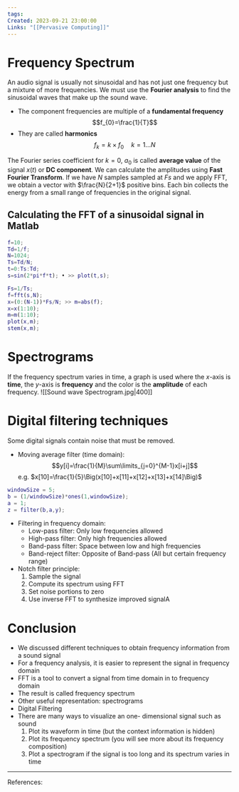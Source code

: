 ```yaml
---
tags: 
Created: 2023-09-21 23:00:00
Links: "[[Pervasive Computing]]"
---
```

# Frequency Spectrum
An audio signal is usually not sinusoidal and has not just one frequency but a mixture of more frequencies. We must use the **Fourier analysis** to find the sinusoidal waves that make up the sound wave.
- The component frequencies are multiple of a **fundamental frequency** $$f_{0}=\frac{1}{T}$$
- They are called **harmonics** $$f_{k}=k\times f_{0}\quad k=1\dots N$$

The Fourier series coefficient for $k=0$, $a_0$ is called **average value** of the signal $x(t)$ or **DC component**. We can calculate the amplitudes using **Fast Fourier Transform**. If we have $N$ samples sampled at $Fs$ and we apply FFT, we obtain a vector with $\frac{N}{2+1}$ positive bins. Each bin collects the energy from a small range of frequencies in the original signal.

## Calculating the FFT of a sinusoidal signal in Matlab
```matlab
f=10;  
Td=1/f;  
N=1024;  
Ts=Td/N;  
t=0:Ts:Td;  
s=sin(2*pi*f*t); • >> plot(t,s);
```
```matlab
Fs=1/Ts;  
f=fft(s,N);  
x=(0:(N-1))*Fs/N; >> m=abs(f);  
x=x(1:10);  
m=m(1:10);  
plot(x,m);  
stem(x,m);
```
# Spectrograms
If the frequency spectrum varies in time, a graph is used where the $x$-axis is **time**, the $y$-axis is **frequency** and the color is the **amplitude** of each frequency. 
![[Sound wave Spectrogram.jpg|400]]
# Digital filtering techniques
Some digital signals contain noise that must be removed.
- Moving average filter (time domain): $$y[i]=\frac{1}{M}\sum\limits_{j=0}^{M-1}x[i+j]$$
  e.g. $x[10]=\frac{1}{5}\Big(x[10]+x[11]+x[12]+x[13]+x[14]\Big)$

```matlab
windowSize = 5;
b = (1/windowSize)*ones(1,windowSize);
a = 1;
z = filter(b,a,y);
```
- Filtering in frequency domain: 
	- Low-pass filter: Only low frequencies allowed
	- High-pass filter: Only high frequencies allowed
	- Band-pass filter: Space between low and high frequencies
	- Band-reject filter: Opposite of Band-pass (All but certain frequency range)
- Notch filter principle:
	1. Sample the signal
	2. Compute its spectrum using FFT
	3. Set noise portions to zero
	4. Use inverse FFT to synthesize improved signalA
# Conclusion
- We discussed different techniques to obtain frequency information from a sound signal
- For a frequency analysis, it is easier to represent the signal in frequency domain
- FFT is a tool to convert a signal from time domain in to frequency domain
- The result is called frequency spectrum
- Other useful representation: spectrograms
- Digital Filtering
- There are many ways to visualize an one- dimensional signal such as sound
	1. Plot its waveform in time (but the context information is hidden)
	2. Plot its frequency spectrum (you will see more about its frequency composition)
	3. Plot a spectrogram if the signal is too long and its spectrum varies in time

---
References: